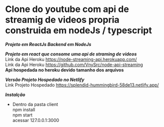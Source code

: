 # Clone do youtube com api de streamig de videos propria construida em nodeJs / typescript

***Projeto em ReactJs Backend em NodeJs***

***Projeto em react que consome uma api de straming de videos*** <br />
Link da Api Heroku https://node-streaming-api.herokuapp.com/<br />
Link da Api Heroku https://github.com/VnySrc/node-api-streaming<br />
**Api hospedada no heroku devido tamanho dos arquivos**<br />

***Versâo Projeto Hospedado no Netlify***<br />
Link Projeto Hospedado https://splendid-hummingbird-58de13.netlify.app/ <br />

***Instalção*** <br />

- Dentro da pasta client <br />
npm install <br />
npm start <br />
acessar 127.0.0.1:3000 <br />

